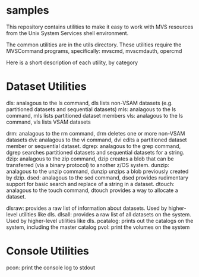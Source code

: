 # samples

This repository contains utilities to make it easy to work with MVS resources from the Unix System Services shell environment.

The common utilities are in the utils directory. These utilities require the MVSCommand programs, specifically:
 mvscmd, mvscmdauth, opercmd
 
Here is a short description of each utility, by category

# Dataset Utilities

dls: analagous to the ls command, dls lists non-VSAM datasets (e.g. partitioned datasets and sequential datasets)
mls: analagous to the ls command, mls lists partitioned dataset members
vls: analagous to the ls command, vls lists VSAM datasets

drm: analagous to the rm command, drm deletes one or more non-VSAM datasets
dvi: analagous to the vi command, dvi edits a partitioned dataset member or sequential dataset.
dgrep: analagous to the grep command, dgrep searches partitioned datasets and sequential datasets for a string.
dzip: analagous to the zip command, dzip creates a blob that can be transferred (via a binary protocol) to another z/OS system.
dunzip: analagous to the unzip command, dunzip unzips a blob previously created by dzip.
dsed: analagous to the sed command, dsed provides rudimentary support for basic search and replace of a string in a dataset.
dtouch: analagous to the touch command, dtouch provides a way to allocate a dataset.

dlsraw: provides a raw list of information about datasets. Used by higher-level utilities like dls.
dlsall: provides a raw list of all datasets on the system. Used by higher-level utilities like dls.
pcatalog: prints out the catalogs on the system, including the master catalog
pvol: print the volumes on the system


# Console Utilities

pcon: print the console log to stdout





